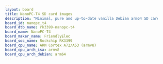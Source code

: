 ```yaml
---
layout: board
title: NanoPC-T4 SD card images
description: "Minimal, pure and up-to-date vanilla Debian arm64 SD card images for NanoPC-T4 by FriendlyElec, SoC: Rockchip RK3399, CPU ISA: armv8"
board_id: nanopc_t4
board_dtb_name: rk3399-nanopc-t4
board_name: NanoPC-T4
board_maker_name: FriendlyElec
board_soc_name: Rockchip RK3399
board_cpu_name: ARM Cortex A72/A53 (armv8)
board_cpu_arch_isa: armv8
board_cpu_arch_debian: arm64
---
```


